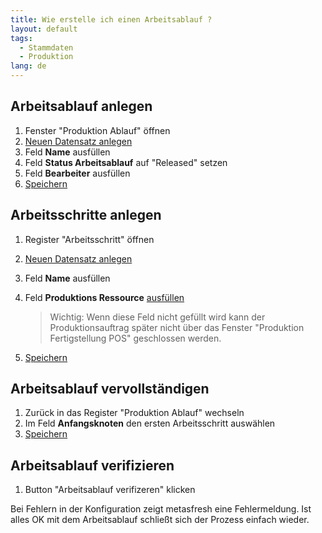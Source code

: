 ```yaml
---
title: Wie erstelle ich einen Arbeitsablauf ?
layout: default
tags:
  - Stammdaten
  - Produktion
lang: de
---
```


## Arbeitsablauf anlegen

1. Fenster "Produktion Ablauf" öffnen
1. [Neuen Datensatz anlegen](Wie_lege_ich_einen_neuen_datensatz_an)
1. Feld **Name** ausfüllen
1. Feld **Status Arbeitsablauf** auf "Released" setzen
1. Feld **Bearbeiter** ausfüllen
1. [Speichern](Wie_lege_ich_einen_neuen_datensatz_an)

## Arbeitsschritte anlegen

1. Register "Arbeitsschritt" öffnen
1. [Neuen Datensatz anlegen](Wie_lege_ich_einen_neuen_datensatz_an)
1. Feld **Name** ausfüllen
1. Feld **Produktions Ressource** [ausfüllen](Wie_erstelle_ich_eine_Produktionsressource)

   > Wichtig: Wenn diese Feld nicht gefüllt wird kann der Produktionsauftrag später nicht über das Fenster "Produktion Fertigstellung POS" geschlossen werden.
   
1. [Speichern](Wie_lege_ich_einen_neuen_datensatz_an)

## Arbeitsablauf vervollständigen

1. Zurück in das Register "Produktion Ablauf" wechseln
1. Im Feld **Anfangsknoten** den ersten Arbeitsschritt auswählen
1. [Speichern](Wie_lege_ich_einen_neuen_datensatz_an)

## Arbeitsablauf verifizieren

1. Button "Arbeitsablauf verifizeren" klicken

Bei Fehlern in der Konfiguration zeigt metasfresh eine Fehlermeldung. Ist alles OK mit dem Arbeitsablauf schließt sich der Prozess einfach wieder.

